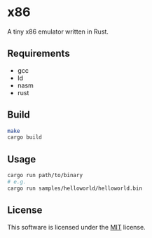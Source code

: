 # x86

A tiny x86 emulator written in Rust.

## Requirements

- gcc
- ld
- nasm
- rust

## Build

```bash
make
cargo build
```

## Usage

```bash
cargo run path/to/binary
# e.g.
cargo run samples/helloworld/helloworld.bin
```

## License

This software is licensed under the [MIT](https://github.com/yuku-t/x86/blob/master/LICENSE) license.
